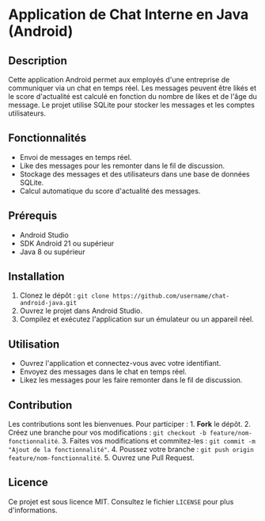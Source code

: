 # Application de Chat Interne en Java (Android)

## Description
Cette application Android permet aux employés d'une entreprise de communiquer via un chat en temps réel. Les messages peuvent être likés et le score d'actualité est calculé en fonction du nombre de likes et de l'âge du message. Le projet utilise SQLite pour stocker les messages et les comptes utilisateurs.

## Fonctionnalités
- Envoi de messages en temps réel.
- Like des messages pour les remonter dans le fil de discussion.
- Stockage des messages et des utilisateurs dans une base de données SQLite.
- Calcul automatique du score d'actualité des messages.

## Prérequis
- Android Studio
- SDK Android 21 ou supérieur
- Java 8 ou supérieur

## Installation
1. Clonez le dépôt : `git clone https://github.com/username/chat-android-java.git`
2. Ouvrez le projet dans Android Studio.
3. Compilez et exécutez l'application sur un émulateur ou un appareil réel.

## Utilisation
- Ouvrez l'application et connectez-vous avec votre identifiant.
- Envoyez des messages dans le chat en temps réel.
- Likez les messages pour les faire remonter dans le fil de discussion.

## Contribution
Les contributions sont les bienvenues. Pour participer : 1. **Fork** le dépôt. 2. Créez une branche pour vos modifications : `git checkout -b feature/nom-fonctionnalité`. 3. Faites vos modifications et commitez-les : `git commit -m "Ajout de la fonctionnalité"`. 4. Poussez votre branche : `git push origin feature/nom-fonctionnalité`. 5. Ouvrez une Pull Request.

## Licence
Ce projet est sous licence MIT. Consultez le fichier `LICENSE` pour plus d'informations.
